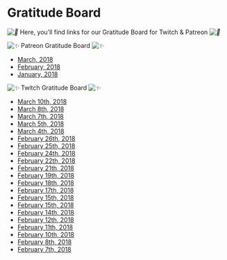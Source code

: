 # Gratitude Board

*![💜](https://s.w.org/images/core/emoji/2.2.1/svg/1f49c.svg)* Here, you’ll find links for our Gratitude Board for Twitch & Patreon *![💜](https://s.w.org/images/core/emoji/2.2.1/svg/1f49c.svg)*

*![✨](https://s.w.org/images/core/emoji/2.2.1/svg/2728.svg)* Patreon Gratitude Board *![✨](https://s.w.org/images/core/emoji/2.2.1/svg/2728.svg)*


* [March, 2018](https://www.patreon.com/posts/gratitude-board-17375670/)
* [February, 2018](https://www.patreon.com/posts/gratitude-board-16839273/)
* [January, 2018](https://www.patreon.com/posts/gratitude-board-16259097)

*![✨](https://s.w.org/images/core/emoji/2.2.1/svg/2728.svg)* Twitch Gratitude Board *![✨](https://s.w.org/images/core/emoji/2.2.1/svg/2728.svg)*




* [March 10th, 2018](https://twitter.com/DeviCatOutlet/status/972660628748980224)
* [March 8th, 2018](https://twitter.com/DeviCatOutlet/status/971935807794753536)
* [March 7th, 2018](https://twitter.com/DeviCatOutlet/status/971572058533580802)
* [March 5th, 2018](https://twitter.com/DeviCatOutlet/status/970848667187007488)
* [March 4th, 2018](https://twitter.com/DeviCatOutlet/status/970485644345692160)
* [February 26th, 2018](https://twitter.com/DeviCatOutlet/status/968324368928530433)
* [February 25th, 2018](https://twitter.com/DeviCatOutlet/status/967946836270026752)
* [February 24th, 2018](https://twitter.com/DeviCatOutlet/status/967593608860839936)
* [February 22th, 2018](https://twitter.com/DeviCatOutlet/status/966869199581863936)
* [February 21th, 2018](https://twitter.com/DeviCatOutlet/status/966498273384194048)
* [February 19th, 2018](https://twitter.com/DeviCatOutlet/status/965789550546210817)
* [February 18th, 2018](https://twitter.com/DeviCatOutlet/status/965409215090184192)
* [February 17th, 2018](https://twitter.com/DeviCatOutlet/status/965049122217693185)
* [February 15th, 2018](https://twitter.com/DeviCatOutlet/status/964324703077896192)
* [February 15th, 2018](https://twitter.com/DeviCatOutlet/status/964324703077896192)
* [February 14th, 2018](https://twitter.com/DeviCatOutlet/status/963961333019443200)
* [February 12th, 2018](https://twitter.com/DeviCatOutlet/status/963251785145241600)
* [February 11th, 2018](https://twitter.com/DeviCatOutlet/status/962872876847288320)
* [February 10th, 2018](https://twitter.com/DeviCatOutlet/status/962709963692011523)
* [February 8th, 2018](https://twitter.com/DeviCatOutlet/status/961786161961275392)
* [February 7th, 2018](https://twitter.com/DeviCatOutlet/status/961425151089881090)



